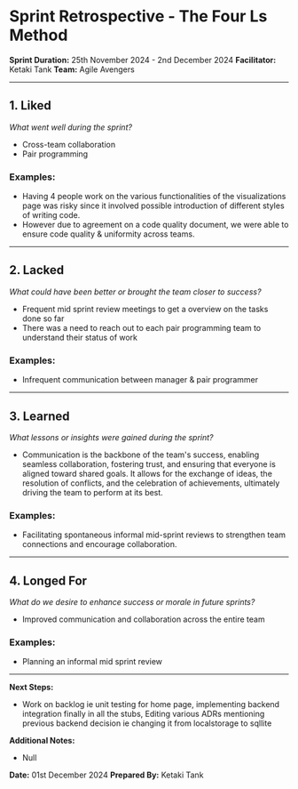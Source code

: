 # Sprint Retrospective - The Four Ls Method

**Sprint Duration:** 25th November 2024 - 2nd December 2024
**Facilitator:** Ketaki Tank
**Team:** Agile Avengers

---

## 1. **Liked**

_What went well during the sprint?_

- Cross-team collaboration 
- Pair programming 

### Examples:

- Having 4 people work on the various functionalities of the visualizations page was risky since it involved possible introduction of different styles of writing code. 
- However due to agreement on a code quality document, we were able to ensure code quality & uniformity across teams.

---

## 2. **Lacked**

_What could have been better or brought the team closer to success?_

- Frequent mid sprint review meetings to get a overview on the tasks done so far
- There was a need to reach out to each pair programming team to understand their status of work

### Examples:

- Infrequent communication between manager & pair programmer 

---

## 3. **Learned**

_What lessons or insights were gained during the sprint?_

- Communication is the backbone of the team's success, enabling seamless collaboration, fostering trust, and ensuring that everyone is aligned toward shared goals. It allows for the exchange of ideas, the resolution of conflicts, and the celebration of achievements, ultimately driving the team to perform at its best.

### Examples:

- Facilitating spontaneous informal mid-sprint reviews to strengthen team connections and encourage collaboration.

---

## 4. **Longed For**

_What do we desire to enhance success or morale in future sprints?_

- Improved communication and collaboration across the entire team

### Examples:

- Planning an informal mid sprint review 

---

**Next Steps:**

- Work on backlog ie unit testing for home page, implementing backend integration finally in all the stubs, Editing various ADRs mentioning previous backend decision ie changing it from localstorage to sqllite

**Additional Notes:**

- Null

**Date:** 01st December 2024
**Prepared By:** Ketaki Tank
